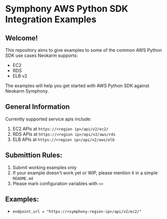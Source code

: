 # Symphony AWS Python SDK Integration Examples

## Welcome!
This repository aims to give examples to some of the common AWS Python SDK use cases Neokarm supports:
- EC2
- RDS
- ELB v2

The examples will help you get started with AWS Python SDK against Neokarm Symphony.

## General Information
Currently supported service apis include:
1. EC2 APIs at `https://<region ip>/api/v2/ec2/`
2. RDS APIs at `https://<region ip>/api/v2/aws/rds`
3. ELB APIs at `https://<region ip>/api/v2/aws/elb`

## Submittion Rules:
1. Submit working examples only
2. If your example doesn't work yet or WIP, please mention it in a simple `README.md`
3. Please mark configuration variables with `<>`

## Examples:
* `endpoint_url = "https://<symphony-region-ip>/api/v2/ec2/"`
